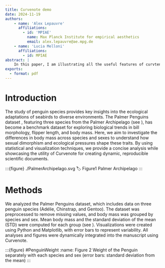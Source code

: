 ```yaml
---
title: Curvenote demo
date: 2024-11-19
authors:
    - name: 'Alex Lepauvre'
      affiliations:
        - id: 'MPIAE'
          name: Max Planck Institute for empirical aesthetics
          email: alex.lepauvre@ae.mpg.de
    - name: 'Lucia Melloni'
      affiliations:
        - id: MPIAE
abstract: |
    In this paper, I am illustrating all the useful features of curvtenote to make paper writing more efficient and transparent. With this tool, we can directly link the output of our Jupyter notebook code in our paper. Any changes to the code are automatically reflected in the paper
exports:
  - format: pdf
---
```



# Introduction
The study of penguin species provides key insights into the ecological adaptations of seabirds to diverse environments. The Palmer Penguins dataset [](doi:10.32614/RJ-2022-020), featuring three species from the Palmer Archipelago (see [](#Figure1)), has become a benchmark dataset for exploring biological trends in bill morphology, flipper length, and body mass. Here, we aim to investigate the differences in body mass across species and sexes to understand how sexual dimorphism and ecological pressures shape these traits. By using statistical and visualization techniques, we provide a concise analysis while showcasing the utility of Curvenote for creating dynamic, reproducible scientific documents.

:::{figure} ./PalmerArchipelago.svg
:label: Figure1
Palmer Archipelago
:::

# Methods

We analyzed the Palmer Penguins dataset, which includes data on three penguin species (Adélie, Chinstrap, and Gentoo). The dataset was preprocessed to remove missing values, and body mass was grouped by species and sex. Mean body mass and the standard deviation of the mean (STD) were computed for each group (see [](#Figure2)). Visualizations were created using Python and Matplotlib, with error bars to represent variability. All analyses and figures were dynamically integrated into the manuscript using Curvenote.

:::{figure} #PenguinWeight
:name: Figure 2
Weight of the Penguin separately with each species and sex (error bars: standard deviation from the mean)
:::

